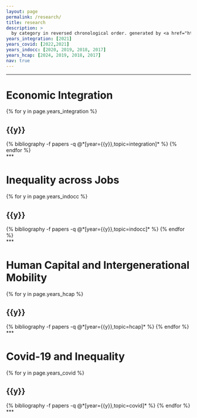 ```yaml
---
layout: page
permalink: /research/
title: research
description: >
  by category in reversed chronological order. generated by <a href="https://github.com/inukshuk/jekyll-scholar" target="_blank">jekyll-scholar</a>
years_integration: [2021]
years_covid: [2022,2021]
years_indocc: [2020, 2019, 2018, 2017]
years_hcap: [2024, 2019, 2018, 2017]
nav: true
---
```

***
<div class="publications">
<h1 class="year">Economic Integration</h1>
{% for y in page.years_integration %}
  <h2 class="year">{{y}}</h2>
  {% bibliography -f papers -q @*[year={{y}},topic=integration]* %}
{% endfor %}
</div>
***
<div class="publications">
<h1 class="year">Inequality across Jobs</h1>
{% for y in page.years_indocc %}
  <h2 class="year">{{y}}</h2>
  {% bibliography -f papers -q @*[year={{y}},topic=indocc]* %}
{% endfor %}
</div>
***
<div class="publications">
<h1 class="year">Human Capital and Intergenerational Mobility</h1>
{% for y in page.years_hcap %}
  <h2 class="year">{{y}}</h2>
  {% bibliography -f papers -q @*[year={{y}},topic=hcap]* %}
{% endfor %}
</div>
***
<div class="publications">
<h1 class="year">Covid-19 and Inequality</h1>
{% for y in page.years_covid %}
  <h2 class="year">{{y}}</h2>
  {% bibliography -f papers -q @*[year={{y}},topic=covid]* %}
{% endfor %}
</div>
***



